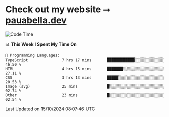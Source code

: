 # Check out my website ⭢ [pauabella.dev](https://pauabella.dev)

<!--START_SECTION:waka-->
![Code Time](http://img.shields.io/badge/Code%20Time-3%2C794%20hrs%2044%20mins-blue)

📊 **This Week I Spent My Time On** 

```text
💬 Programming Languages: 
TypeScript               7 hrs 17 mins       ████████████░░░░░░░░░░░░░   46.50 % 
HTML                     4 hrs 15 mins       ███████░░░░░░░░░░░░░░░░░░   27.11 % 
CSS                      3 hrs 13 mins       █████░░░░░░░░░░░░░░░░░░░░   20.53 % 
Image (svg)              25 mins             █░░░░░░░░░░░░░░░░░░░░░░░░   02.74 % 
Other                    23 mins             █░░░░░░░░░░░░░░░░░░░░░░░░   02.54 % 
```


 Last Updated on 15/10/2024 08:07:46 UTC
<!--END_SECTION:waka-->
